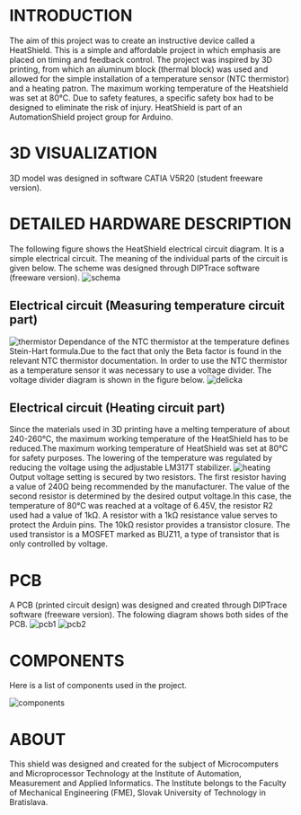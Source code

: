 # INTRODUCTION
The aim of this project was to create an instructive device called a HeatShield. This is a simple and affordable project in which emphasis are placed on timing and feedback control.
The project was inspired by 3D printing, from which an aluminum block (thermal block) was used and allowed for the simple installation of a temperature sensor (NTC thermistor) and a heating patron. The maximum working temperature of the Heatshield was set at 80°C. Due to safety features, a specific safety box had to be designed to eliminate the risk of injury. HeatShield is part of an AutomationShield project group for Arduino.

# 3D VISUALIZATION
3D model was designed in software CATIA V5R20 (student freeware version).


# DETAILED HARDWARE DESCRIPTION
The following figure shows the HeatShield electrical circuit diagram. It is a simple electrical circuit. The meaning of the individual parts of the circuit is given below. The scheme was designed through DIPTrace software (freeware version).
![schema](https://user-images.githubusercontent.com/38358320/38783464-a8084960-4102-11e8-892e-114c7f417ea8.jpg)

## Electrical circuit (Measuring temperature circuit part)
![thermistor](https://user-images.githubusercontent.com/38358320/38783585-43c5a036-4104-11e8-9f2e-d9a2f8d285e8.jpg)
Dependance of the NTC thermistor at the temperature defines Stein-Hart formula.Due to the fact that only the Beta factor is found in the relevant NTC thermistor documentation. In order to use the NTC thermistor as a temperature sensor it was necessary to use a voltage divider. The voltage divider diagram is shown in the figure below.
![delicka](https://user-images.githubusercontent.com/38358320/38783616-c34c971a-4104-11e8-9443-cd14d02579ea.jpg)

## Electrical circuit (Heating circuit part)
Since the materials used in 3D printing have a melting temperature of about 240-260°C, the maximum working temperature of the HeatShield has to be reduced.The maximum working temperature of HeatShield was set at 80°C for safety purposes. The lowering of the temperature was regulated by reducing the voltage using the adjustable LM317T stabilizer.
![heating](https://user-images.githubusercontent.com/38358320/38783658-7f64f136-4105-11e8-9820-9eea8925aa7f.png)
Output voltage setting is secured by two resistors. The first resistor having a value of 240Ω being recommended by the manufacturer. The value of the second resistor is determined by the desired output voltage.In this case, the temperature of 80°C was reached at a voltage of 6.45V, the resistor R2 used had a value of 1kΩ. A resistor with a 1kΩ resistance value serves to protect the Arduin pins. The 10kΩ resistor provides a transistor closure. The used transistor is a MOSFET marked as BUZ11, a type of transistor that is only controlled by voltage.

# PCB
A PCB (printed circuit design) was designed and created through DIPTrace software (freeware version). The folowing diagram shows both sides of the PCB.
![pcb1](https://user-images.githubusercontent.com/38358320/38783725-5b73f08c-4106-11e8-8614-4f86847e732a.png)
![pcb2](https://user-images.githubusercontent.com/38358320/38783727-5f893fe2-4106-11e8-8fd7-8cb86c64c6af.png)

# COMPONENTS
Here is a list of components used in the project.

![components](https://user-images.githubusercontent.com/38358320/38783763-18e9a792-4107-11e8-8b77-0259dcd5be54.png)

# ABOUT
This shield was designed and created for the subject of Microcomputers and Microprocessor Technology at the Institute of Automation, Measurement and Applied Informatics. The Institute belongs to the Faculty of Mechanical Engineering (FME), Slovak University of Technology in Bratislava.
